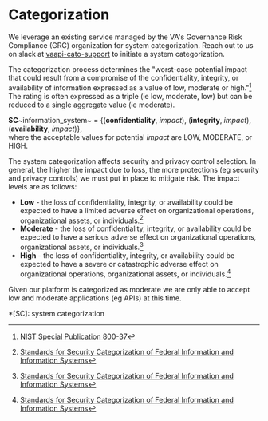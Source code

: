 # Categorization

We leverage an existing service managed by the VA's Governance Risk Compliance (GRC) organization for system
categorization. Reach out to us on slack at
[vaapi-cato-support](https://lighthouseva.slack.com/archives/C03G2J6G7AR) to initiate a system categorization.

The categorization process determines the "worst-case potential impact that could result from a compromise of the 
confidentiality, integrity, or availability of information expressed as a value of low, moderate or high."[^1] The 
rating is often expressed as a triple (ie low, moderate, low) but can be reduced to a single aggregate 
value (ie moderate).

**SC**~information_system~ = {(**confidentiality**, *impact*), (**integrity**, *impact*), (**availability**, *impact*)},  
where the acceptable values for potential *impact* are LOW, MODERATE, or HIGH.

The system categorization affects security and privacy control selection. In general, the higher the impact due to loss,
the more protections (eg security and privacy controls) we must put in place to mitigate risk. The impact levels are as 
follows:

- **Low** - the loss of confidentiality, integrity, or availability could be expected to have a limited adverse
  effect on organizational operations, organizational assets, or individuals.[^2]
- **Moderate** - the loss of confidentiality, integrity, or availability could be expected to have a serious adverse
  effect on organizational operations, organizational assets, or individuals.[^2]
- **High** - the loss of confidentiality, integrity, or availability could be expected to have a severe or
  catastrophic adverse effect on organizational operations, organizational assets, or individuals.[^2]

Given our platform is categorized as moderate we are only able to accept low and moderate applications (eg APIs) at this
time.

*[SC]: system categorization
[^1]:[NIST Special Publication 800-37](https://csrc.nist.gov/publications/detail/sp/800-37/rev-2/final)
[^2]:[Standards for Security Categorization of Federal Information and Information Systems](https://nvlpubs.nist.gov/nistpubs/fips/nist.fips.199.pdf)